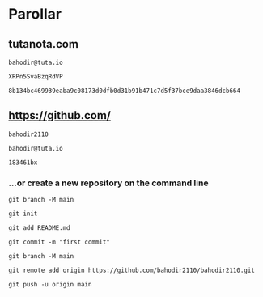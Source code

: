 # Parollar

## tutanota.com

```
bahodir@tuta.io
```

```
XRPn5SvaBzqRdVP
```

```
8b134bc469939eaba9c08173d0dfb0d31b91b471c7d5f37bce9daa3846dcb664
```

## https://github.com/

```
bahodir2110
```

```
bahodir@tuta.io
```

```
183461bx
```

### …or create a new repository on the command line

```
git branch -M main
```

```
git init
```

```
git add README.md
```

```
git commit -m "first commit"
```

```
git branch -M main
```

```
git remote add origin https://github.com/bahodir2110/bahodir2110.git
```

```
git push -u origin main
```
